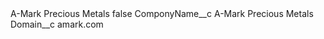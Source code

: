 <?xml version="1.0" encoding="UTF-8"?>
<CustomMetadata xmlns="http://soap.sforce.com/2006/04/metadata" xmlns:xsi="http://www.w3.org/2001/XMLSchema-instance" xmlns:xsd="http://www.w3.org/2001/XMLSchema">
    <label>A-Mark Precious Metals</label>
    <protected>false</protected>
    <values>
        <field>ComponyName__c</field>
        <value xsi:type="xsd:string">A-Mark Precious Metals</value>
    </values>
    <values>
        <field>Domain__c</field>
        <value xsi:type="xsd:string">amark.com</value>
    </values>
</CustomMetadata>
